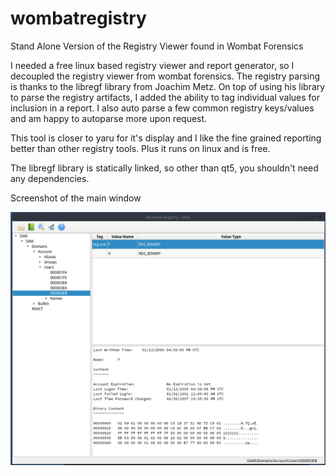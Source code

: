 # wombatregistry
Stand Alone Version of the Registry Viewer found in Wombat Forensics

I needed a free linux based registry viewer and report generator, so I decoupled the registry viewer from wombat forensics.
The registry parsing is thanks to the libregf library from Joachim Metz.
On top of using his library to parse the registry artifacts, I added the ability to tag individual values for inclusion in a report.
I also auto parse a few common registry keys/values and am happy to autoparse more upon request.

This tool is closer to yaru for it's display and I like the fine grained reporting better than other registry tools. Plus it runs on linux and is free.

The libregf library is statically linked, so other than qt5, you shouldn't need any dependencies.

Screenshot of the main window

![Main Window](./Resources/mainwindow.png)
